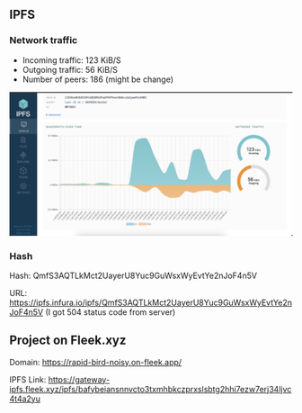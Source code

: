 ## IPFS
### Network traffic

- Incoming traffic: 123 KiB/S
- Outgoing traffic: 56 KiB/S 
- Number of peers: 186 (might be change)

![IPFS dashboard](ipfs.png)

### Hash

Hash: QmfS3AQTLkMct2UayerU8Yuc9GuWsxWyEvtYe2nJoF4n5V

URL: https://ipfs.infura.io/ipfs/QmfS3AQTLkMct2UayerU8Yuc9GuWsxWyEvtYe2nJoF4n5V (I got 504 status code from server)

## Project on Fleek.xyz

Domain: https://rapid-bird-noisy.on-fleek.app/

IPFS Link: https://gateway-ipfs.fleek.xyz/ipfs/bafybeiansnnvcto3txmhbkczprxslsbtg2hhi7ezw7erj34ljvc4t4a2yu
